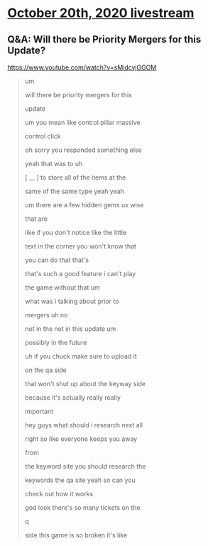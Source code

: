 # [October 20th, 2020 livestream](../2020-10-20.md)
## Q&A: Will there be Priority Mergers for this Update?
https://www.youtube.com/watch?v=sMidcvjGGOM
> um
> 
> will there be priority mergers for this
> 
> update
> 
> um you mean like control pillar massive
> 
> control click
> 
> oh sorry you responded something else
> 
> yeah that was to uh
> 
> [ __ ] to store all of the items at the
> 
> same of the same type yeah yeah
> 
> um there are a few hidden gems ux wise
> 
> that are
> 
> like if you don't notice like the little
> 
> text in the corner you won't know that
> 
> you can do that that's
> 
> that's such a good feature i can't play
> 
> the game without that um
> 
> what was i talking about prior to
> 
> mergers uh no
> 
> not in the not in this update um
> 
> possibly in the future
> 
> uh if you chuck make sure to upload it
> 
> on the qa side
> 
> that won't shut up about the keyway side
> 
> because it's actually really really
> 
> important
> 
> hey guys what should i research next all
> 
> right so like everyone keeps you away
> 
> from
> 
> the keyword site you should research the
> 
> keywords the qa site yeah so can you
> 
> check out how it works
> 
> god look there's so many tickets on the
> 
> q
> 
> side this game is so broken it's like
> 
